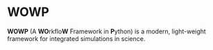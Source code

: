 # WOWP
**WOWP** (A **WO**rkflo**W** Framework in **P**ython) is a modern, light-weight framework 
for integrated simulations in science.